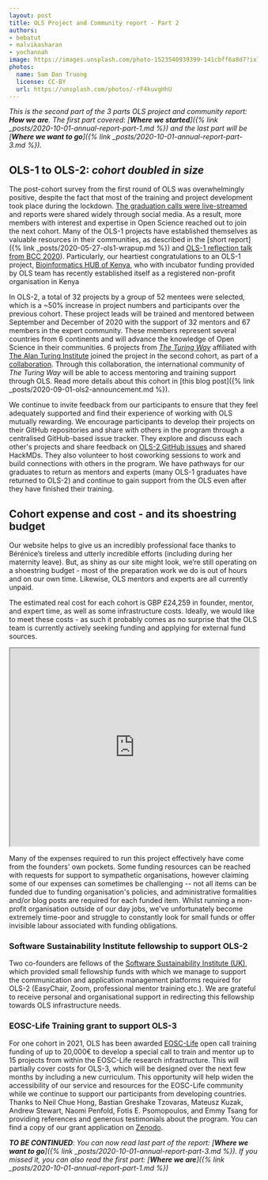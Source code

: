 ```yaml
---
layout: post
title: OLS Project and Community report - Part 2
authors:
- bebatut
- malvikasharan
- yochannah
image: https://images.unsplash.com/photo-1523540939399-141cbff6a8d7?ixlib=rb-1.2.1&ixid=eyJhcHBfaWQiOjEyMDd9&auto=format&fit=crop&w=1650&q=80
photos:
  name: Sam Dan Truong
  license: CC-BY
  url: https://unsplash.com/photos/-rF4kuvgHhU
---
```



*This is the second part of the 3 parts OLS project and community report: **How we are**. The first part covered: [**Where we started**]({% link _posts/2020-10-01-annual-report-part-1.md %}) and the last part will be [**Where we want to go**]({% link _posts/2020-10-01-annual-report-part-3.md %}).*

## OLS-1 to OLS-2: *cohort doubled in size*

The post-cohort survey from the first round of OLS was overwhelmingly positive, despite the fact that most of the training and project development took place during the lockdown. [The graduation calls were live-streamed](https://www.youtube.com/watch?v=2wuy56LcHEw&list=PL1CvC6Ez54KB6U9GtjOjwESMurHgT41qM) and reports were shared widely through social media. As a result, more members with interest and expertise in Open Science reached out to join the next cohort. Many of the OLS-1 projects have established themselves as valuable resources in their communities, as described in the [short report]({% link _posts/2020-05-27-ols1-wrapup.md %}) and [OLS-1 reflection talk from BCC 2020](https://www.youtube.com/watch?v=UIgg9G-NXp8&ab_channel=OBFBOSC)). 
Particularly, our heartiest congratulations to an OLS-1 project, [Bioinformatics HUB of Kenya](https://bioinformaticshubofkenya.wordpress.com/), who with incubator funding provided by OLS team has recently established itself as a registered non-profit organisation in Kenya

In OLS-2, a total of 32 projects by a group of 52 mentees were selected, which is a ~50% increase in project numbers and participants over the previous cohort. These project leads will be trained and mentored between September and December of 2020 with the support of 32 mentors and 67 members in the expert community. These members represent several countries from 6 continents and will advance the knowledge of Open Science in their communities. 6 projects from [*The Turing Way*](https://the-turing-way.netlify.app/welcome) affiliated with [The Alan Turing Institute](https://www.turing.ac.uk/) joined the project in the second cohort, as part of a [collaboration](/ols-2#collaborators). Through this collaboration, the international community of *The Turing Way* will be able to access mentoring and training support through OLS. Read more details about this cohort in [this blog post]({% link _posts/2020-09-01-ols2-announcement.md %}).

We continue to invite feedback from our participants to ensure that they feel adequately supported and find their experience of working with OLS mutually rewarding. We encourage participants to develop their projects on their GitHub repositories and share with others in the program through a centralised GitHub-based issue tracker. They explore and discuss each other's projects and share feedback on [OLS-2 GitHub issues](https://github.com/open-life-science/ols-2/issues) and shared HackMDs. They also volunteer to host coworking sessions to work and build connections with others in the program. We have pathways for our graduates to return as mentors and experts (many OLS-1 graduates have returned to OLS-2) and continue to gain support from the OLS even after they have finished their training.

## Cohort expense and cost - and its shoestring budget 

Our website helps to give us an incredibly professional face thanks to Bérénice’s tireless and utterly incredible efforts (including during her maternity leave). But, as shiny as our site might look, we’re still operating on a shoestring budget - most of the preparation work we do is out of hours and on our own time. Likewise, OLS mentors and experts are all currently unpaid. 

The estimated real cost for each cohort is GBP £24,259 in founder, mentor, and expert time, as well as some infrastructure costs. Ideally, we would like to meet these costs - as such it probably comes as no surprise that the OLS team is currently actively seeking funding and applying for external fund sources.

<iframe src="https://docs.google.com/spreadsheets/d/1_Q8atU9Xsh5aXQuQpxizyMUdKWug_jYgMobzhxxPE8c/pubhtml?widget=true&amp;headers=false" style="width: 100%; height: 400px"></iframe>


Many of the expenses required to run this project effectively have come from the founders' own pockets. Some funding resources can be reached with requests for support to sympathetic organisations, however claiming some of our expenses can sometimes be challenging -- not all items can be funded due to funding organisation's policies, and administrative formalities and/or blog posts are required for each funded item. Whilst running a non-profit organisation outside of our day jobs, we've unfortunately become extremely time-poor and struggle to constantly look for small funds or offer invisible labour associated with funding obligations.

### Software Sustainability Institute fellowship to support OLS-2

Two co-founders are fellows of the [Software Sustainability Institute (UK)](https://www.software.ac.uk/), which provided small fellowship funds with which we manage to support the communication and application management platforms required for OLS-2 (EasyChair, Zoom, professional mentor training etc.). We are grateful to receive personal and organisational support in redirecting this fellowship towards OLS infrastructure needs. 

### EOSC-Life Training grant to support OLS-3

For one cohort in 2021, OLS has been awarded [EOSC-Life](https://www.eosc-life.eu/) open call training funding of up to 20,000€ to develop a special call to train and mentor up to 15 projects from within the EOSC-Life research infrastructure. This will partially cover costs for OLS-3, which will be designed over the next few months by including a new curriculum.
This opportunity will help widen the accessibility of our service and resources for the EOSC-Life community while we continue to support our participants from developing countries. Thanks to Neil Chue Hong, Bastian Greshake Tzovaras, Mateusz Kuzak, Andrew Stewart, Naomi Penfold, Fotis E. Psomopoulos, and Emmy Tsang for providing references and generous testimonials about the program. You can find a copy of our grant application  on [Zenodo](https://zenodo.org/record/4060367).

***TO BE CONTINUED**: You can now read last part of the report: [**Where we want to go**]({% link _posts/2020-10-01-annual-report-part-3.md %}). If you missed it, you can also read the first part: [**Where we are**]({% link _posts/2020-10-01-annual-report-part-1.md %})*
